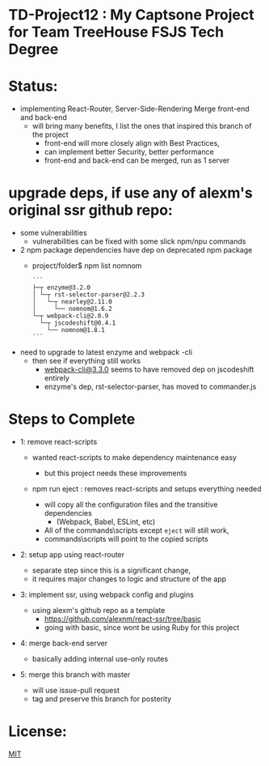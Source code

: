 # TD-Project12 : My Captsone Project for Team TreeHouse FSJS Tech Degree

# Status:

  - implementing React-Router, Server-Side-Rendering Merge front-end and back-end
    - will bring many benefits, I list the ones that inspired this branch of the project
      - front-end will more closely align with Best Practices,
      - can implement better Security, better performance
      - front-end and back-end can be merged, run as 1 server

# upgrade deps, if use any of alexm's original ssr github repo:
  - some vulnerabilities
      - vulnerabilities can be fixed with some slick npm/npu commands
  - 2 npm package dependencies have dep on deprecated npm package
      - project/folder$ npm list nomnom

            ```
            ├─┬ enzyme@3.2.0
            │ └─┬ rst-selector-parser@2.2.3
            │   └─┬ nearley@2.11.0
            │     └── nomnom@1.6.2
            └─┬ webpack-cli@2.0.9
              └─┬ jscodeshift@0.4.1
                └── nomnom@1.8.1
            ```

  - need to upgrade to latest enzyme and webpack -cli
    - then see if everything still works
      - webpack-cli@3.3.0 seems to have removed dep on jscodeshift entirely
      - enzyme's dep, rst-selector-parser, has moved to commander.js


# Steps to Complete

  - 1: remove react-scripts
      - wanted react-scripts to make dependency maintenance easy
        - but this project needs these improvements

      - npm run eject : removes react-scripts and setups everything needed
        - will copy all the configuration files and the transitive dependencies
          - (Webpack, Babel, ESLint, etc)
        - All of the commands\scripts except `eject` will still work,
        - commands\scripts will point to the copied scripts

  - 2: setup app using react-router
      - separate step since this is a significant change,
      - it requires major changes to logic and structure of the app

  - 3: implement ssr, using webpack config and plugins
      - using alexm's github repo as a template
        - https://github.com/alexnm/react-ssr/tree/basic
        - going with basic, since wont be using Ruby for this project

  - 4: merge back-end server
      - basically adding internal use-only routes

  - 5: merge this branch with master
      - will use issue-pull request
      - tag and preserve this branch for posterity

# License:

[MIT](https://github.com/pereznetworks/TD-Project12/blob/master/LICENSE)
